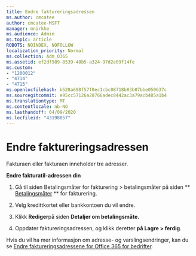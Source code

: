 ```yaml
---
title: Endre faktureringsadressen
ms.author: cmcatee
author: cmcatee-MSFT
manager: mnirkhe
ms.audience: Admin
ms.topic: article
ROBOTS: NOINDEX, NOFOLLOW
localization_priority: Normal
ms.collection: Adm_O365
ms.assetid: ef2df989-8539-48b5-a324-97d2e09f14fe
ms.custom:
- "1200012"
- "4714"
- "4715"
ms.openlocfilehash: b528a698f57f0ec1cbc08718b83b07bbe050637c
ms.sourcegitcommit: e95cc57126a28766adec8442ac3a79acb485a1b4
ms.translationtype: MT
ms.contentlocale: nb-NO
ms.lasthandoff: 04/09/2020
ms.locfileid: "43198857"
---
```

# <a name="change-your-billing-address"></a>Endre faktureringsadressen

Fakturaen eller fakturaen inneholder tre adresser. 

**Endre fakturatil-adressen din**

1. Gå til siden Betalingsmåter for fakturering > betalingsmåter på siden ** [Betalingsmåter](https://go.microsoft.com/fwlink/p/?linkid=2018806) ** for fakturering. 

2. Velg kredittkortet eller bankkontoen du vil endre. 

3. Klikk **Rediger**på siden **Detaljer om betalingsmåte.** 

4. Oppdater faktureringsadressen, og klikk deretter **på Lagre > ferdig**. 

Hvis du vil ha mer informasjon om adresse- og varslingsendringer, kan du se [Endre faktureringsadressene for Office 365 for bedrifter](https://docs.microsoft.com/microsoft-365/commerce/billing-and-payments/change-your-billing-addresses?view=o365-worldwide). 
